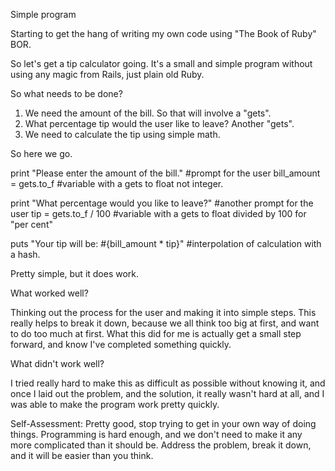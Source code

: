 Simple program

Starting to get the hang of writing my own code using "The Book of Ruby" BOR.

So let's get a tip calculator going.  It's a small and simple program without using any magic from Rails, just plain old Ruby.

So what needs to be done?
1) We need the amount of the bill.  So that will involve a "gets".
2) What percentage tip would the user like to leave? Another "gets".
3) We need to calculate the tip using simple math.

So here we go.

print "Please enter the amount of the bill." 							#prompt for the user
bill_amount = gets.to_f 																	#variable with a gets to float not integer.

print "What percentage would you like to leave?"					#another prompt for the user
tip = gets.to_f / 100																			#variable with a gets to float divided by 100 for "per cent"

puts "Your tip will be: #{bill_amount * tip}"							#interpolation of calculation with a hash.

Pretty simple, but it does work.  

What worked well?  

Thinking out the process for the user and making it into simple steps.  This really helps to break it down, because we all think too big at first, and want to do too much at first.  What this did for me is actually get a small step forward, and know I've completed something quickly.

What didn't work well?

I tried really hard to make this as difficult as possible without knowing it, and once I laid out the problem, and the solution, it really wasn't hard at all, and I was able to make the program work pretty quickly.

Self-Assessment:
Pretty good, stop trying to get in your own way of doing things.  Programming is hard enough, and we don't need to make it any more complicated than it should be.  Address the problem, break it down, and it will be easier than you think.